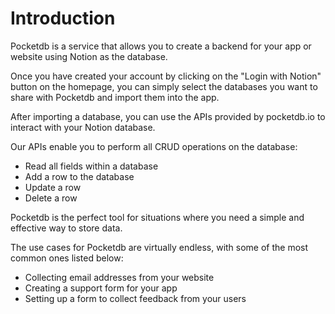 # Introduction

Pocketdb is a service that allows you to create a backend for your app or website using Notion as the database.

Once you have created your account by clicking on the "Login with Notion" button on the homepage, you can simply select the databases you want to share with Pocketdb and import them into the app.

After importing a database, you can use the APIs provided by pocketdb.io to interact with your Notion database.

Our APIs enable you to perform all CRUD operations on the database:

- Read all fields within a database
- Add a row to the database
- Update a row
- Delete a row

Pocketdb is the perfect tool for situations where you need a simple and effective way to store data.

The use cases for Pocketdb are virtually endless, with some of the most common ones listed below:

- Collecting email addresses from your website
- Creating a support form for your app
- Setting up a form to collect feedback from your users